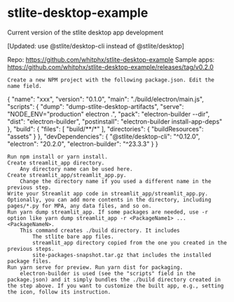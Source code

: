 # stlite-desktop-example


Current version of the stlite desktop app development

[Updated: use @stlite/desktop-cli instead of @stlite/desktop]

Repo: https://github.com/whitphx/stlite-desktop-example
Sample apps: https://github.com/whitphx/stlite-desktop-example/releases/tag/v0.2.0

    Create a new NPM project with the following package.json. Edit the name field.

{
  "name": "xxx",
  "version": "0.1.0",
  "main": "./build/electron/main.js",
  "scripts": {
    "dump": "dump-stlite-desktop-artifacts",
    "serve": "NODE_ENV=\"production\" electron .",
    "pack": "electron-builder --dir",
    "dist": "electron-builder",
    "postinstall": "electron-builder install-app-deps"
  },
  "build": {
    "files": [
      "build/**/*"
    ],
    "directories": {
      "buildResources": "assets"
    }
  },
  "devDependencies": {
    "@stlite/desktop-cli": "^0.12.0",
    "electron": "20.2.0",
    "electron-builder": "^23.3.3"
  }
}

    Run npm install or yarn install.
    Create streamlit_app directory.
        Any directory name can be used here.
    Create streamlit_app/streamlit_app.py.
        Change the directory name if you used a different name in the previous step.
    Write your Streamlit app code in streamlit_app/streamlit_app.py.
    Optionally, you can add more contents in the directory, including pages/*.py for MPA, any data files, and so on.
    Run yarn dump streamlit_app. If some packages are needed, use -r option like yarn dump streamlit_app -r <PackageName1> ... <PackageNameN>.
        This command creates ./build directory. It includes
            The stlite bare app files.
            streamlit_app directory copied from the one you created in the previous steps.
            site-packages-snapshot.tar.gz that includes the installed package files.
    Run yarn serve for preview. Run yarn dist for packaging.
        electron-builder is used (see the "scripts" field in the package.json) and it simply bundles the ./build directory created in the step above. If you want to customize the built app, e.g., setting the icon, follow its instruction.
